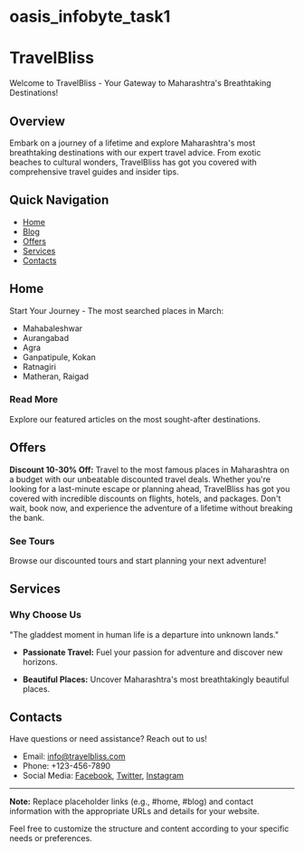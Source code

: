 # oasis_infobyte_task1
# TravelBliss

Welcome to TravelBliss - Your Gateway to Maharashtra's Breathtaking Destinations!

## Overview

Embark on a journey of a lifetime and explore Maharashtra's most breathtaking destinations with our expert travel advice. From exotic beaches to cultural wonders, TravelBliss has got you covered with comprehensive travel guides and insider tips.

## Quick Navigation

- [Home](#home)
- [Blog](#blog)
- [Offers](#offers)
- [Services](#services)
- [Contacts](#contacts)

## Home

Start Your Journey - The most searched places in March:

- Mahabaleshwar
- Aurangabad
- Agra
- Ganpatipule, Kokan
- Ratnagiri
- Matheran, Raigad

### Read More

Explore our featured articles on the most sought-after destinations.

## Offers

**Discount 10-30% Off:**
Travel to the most famous places in Maharashtra on a budget with our unbeatable discounted travel deals. Whether you're looking for a last-minute escape or planning ahead, TravelBliss has got you covered with incredible discounts on flights, hotels, and packages. Don't wait, book now, and experience the adventure of a lifetime without breaking the bank.

### See Tours

Browse our discounted tours and start planning your next adventure!

## Services

### Why Choose Us

"The gladdest moment in human life is a departure into unknown lands."

- **Passionate Travel:** Fuel your passion for adventure and discover new horizons.
  
- **Beautiful Places:** Uncover Maharashtra's most breathtakingly beautiful places.

## Contacts

Have questions or need assistance? Reach out to us!

- Email: [info@travelbliss.com](mailto:info@travelbliss.com)
- Phone: +123-456-7890
- Social Media: [Facebook](#), [Twitter](#), [Instagram](#)

---

**Note:** Replace placeholder links (e.g., #home, #blog) and contact information with the appropriate URLs and details for your website.

Feel free to customize the structure and content according to your specific needs or preferences.

